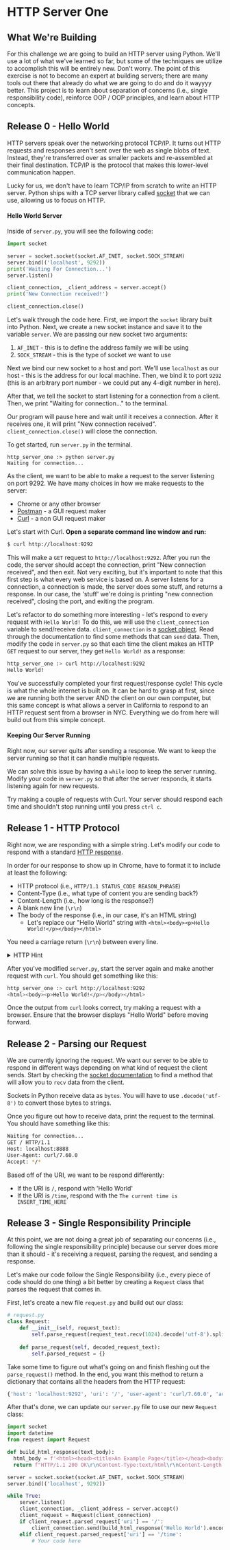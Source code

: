# HTTP Server One

## What We're Building
For this challenge we are going to build an HTTP server using  Python. We'll use a lot of what we've learned so far, but some of the techniques we utilize to accomplish this will be entirely new. Don't worry. The point of this exercise is not to become an expert at building servers; there are many tools out there that already do what we are going to do and do it wayyyy better. This project is to learn about separation of concerns (i.e., single responsibility code), reinforce OOP / OOP principles, and learn about HTTP concepts.

## Release 0 - Hello World
HTTP servers speak over the networking protocol TCP/IP. It turns out HTTP requests and responses aren't sent over the web as single blobs of text. Instead, they're transferred over as smaller packets and re-assembled at their final destination. TCP/IP is the protocol that makes this lower-level communication happen.

Lucky for us, we don't have to learn TCP/IP from scratch to write an HTTP server. Python ships with a TCP server library called [socket](https://docs.python.org/3/library/socket.html) that we can use, allowing us to focus on HTTP.

#### Hello World Server
Inside of `server.py`, you will see the following code:

```python
import socket

server = socket.socket(socket.AF_INET, socket.SOCK_STREAM)
server.bind(('localhost', 9292))
print('Waiting For Connection...')
server.listen()

client_connection, _client_address = server.accept()
print('New Connection received!')

client_connection.close()
```

Let's walk through the code here. First, we import the `socket` library built into Python. Next, we create a new socket instance and save it to the variable `server`. We are passing our new socket two arguments:
1. `AF_INET` - this is to define the address family we will be using
2. `SOCK_STREAM` - this is the type of socket we want to use

Next we bind our new socket to a host and port. We'll use `localhost` as our host - this is the address for our local machine. Then, we bind it to port `9292` (this is an arbitrary port number - we could put any 4-digit number in here). 

After that, we tell the socket to start listening for a connection from a client. Then, we print "Waiting for connection..." to the terminal.

Our program will pause here and wait until it receives a connection. After it receives one, it will print "New connection received". `client_connection.close()` will close the connection. 

To get started, run `server.py` in the terminal.

```
http_server_one :> python server.py
Waiting for connection...
```

As the client, we want to be able to make a request to the server listening on port 9292. We have many choices in how we make requests to the server:
- Chrome or any other browser
- [Postman](https://www.getpostman.com) - a GUI request maker
- [Curl](https://curl.haxx.se/) - a non GUI request maker

Let's start with Curl. __Open a separate command line window and run:__

```sh
$ curl http://localhost:9292
```

This will make a `GET` request to `http://localhost:9292`. After you run the code, the server should accept the connection, print "New connection received", and then exit. Not very exciting, but it's important to note that this first step is what every web service is based on. A server listens for a connection, a connection is made, the server does some stuff, and returns a response. In our case, the 'stuff' we're doing is printing "new connection received", closing the port, and exiting the program.

Let's refactor to do something more interesting - let's respond to every request with `Hello World!` To do this, we will use the `client_connection` variable to send/receive data. `client_connection` is a [socket object](https://docs.python.org/3/library/socket.html). Read through the documentation to find some methods that can `send` data. Then, modify the code in `server.py` so that each time the client makes an HTTP `GET` request to our server, they get `Hello World!` as a response:

```sh
http_server_one :> curl http://localhost:9292
Hello World!
``` 

You've successfully completed your first request/response cycle! This cycle is what the whole internet is built on. It can be hard to grasp at first, since we are running both the server AND the client on our own computer, but this same concept is what allows a server in California to respond to an HTTP request sent from a browser in NYC. Everything we do from here will build out from this simple concept.

#### Keeping Our Server Running
Right now, our server quits after sending a response. We want to keep the server running so that it can handle multiple requests.

We can solve this issue by having a `while` loop to keep the server running. Modify your code in `server.py` so that after the server responds, it starts listening again for new requests.

Try making a couple of requests with Curl. Your server should respond each time and shouldn't stop running until you press `ctrl c`. 

## Release 1 - HTTP Protocol
Right now, we are responding with a simple string. Let's modify our code to respond with a standard [HTTP response](https://code.tutsplus.com/tutorials/http-the-protocol-every-web-developer-must-know-part-1--net-31177).

In order for our response to show up in Chrome, have to format it to include at least the following:
* HTTP protocol (i.e., `HTTP/1.1 STATUS_CODE REASON_PHRASE`)
* Content-Type (i.e., what type of content you are sending back?)
* Content-Length  (i.e., how long is the response?)
* A blank new line (`\r\n`)
* The body of the response (i.e., in our case, it's an HTML string)
    * Let's replace our "Hello World" string with `<html><body><p>Hello World!</p></body></html>`

You need a carriage return (`\r\n`) between every line.

<details>
<summary>HTTP Hint</summary>
<br>
The below is a string representation of the HTTP Protocol. 
"HTTP/1.1 200 OK\r\nContent-Type:text/html\r\nContent-Length:len(html_text)\r\n\r\n{html}"

</details>

After you've modified `server.py`, start the server again and make another request with `curl`. You should get something like this:

```bash
http_server_one :> curl http://localhost:9292
<html><body><p>Hello World!</p></body></html>
```

Once the output from `curl` looks correct, try making a request with a browser. Ensure that the browser displays "Hello World" before moving forward.

## Release 2 - Parsing our Request
We are currently ignoring the request. We want our server to be able to respond in different ways depending on what kind of request the client sends. Start by checking the [socket documentation](https://docs.python.org/3/library/socket.html) to find a method that will allow you to `recv` data from the client.

Sockets in Python receive data as `bytes`. You will have to use `.decode('utf-8')` to convert those bytes to strings.

Once you figure out how to receive data, print the request to the terminal. You should have something like this:  

```bash
Waiting for connection...
GET / HTTP/1.1
Host: localhost:8888
User-Agent: curl/7.60.0
Accept: */*
```

Based off of the URI, we want to be respond differently:
- If the URI is `/`, respond with 'Hello World'
- If the URI is `/time`, respond with the `The current time is INSERT_TIME_HERE`

## Release 3 - Single Responsibility Principle
At this point, we are not doing a great job of separating our concerns (i.e., following the single responsibility principle) because our server does more than it should - it's receiving a request, parsing the request, and sending a response.

Let's make our code follow the Single Responsibility (i.e., every piece of code should do one thing) a bit better by creating a `Request` class that parses the request that comes in. 

First, let's create a new file `request.py` and build out our class:

```Python 
# request.py 
class Request:
    def __init__(self, request_text):
        self.parse_request(request_text.recv(1024).decode('utf-8').split('\r\n'))
    
    def parse_request(self, decoded_request_text):
        self.parsed_request = {}
```

Take some time to figure out what's going on and finish fleshing out the `parse_request()` method. In the end, you want this method to return a dictionary that contains all the headers from the HTTP request: 

```python
{'host': 'localhost:9292', 'uri': '/', 'user-agent': 'curl/7.60.0', 'accept': '*/*', }
```

After that's done, we can update our `server.py` file to use our new `Request` class: 

```Python
import socket
import datetime
from request import Request

def build_html_response(text_body):
  html_body = f'<html><head><title>An Example Page</title></head><body>{text_body}</body></html>'
  return f"HTTP/1.1 200 OK\r\nContent-Type:text/html\r\nContent-Length:{len(html_body)}\r\n\r\n{html_body}"

server = socket.socket(socket.AF_INET, socket.SOCK_STREAM)
server.bind(('localhost', 9292))

while True:
    server.listen()
    client_connection, _client_address = server.accept()
    client_request = Request(client_connection)
    if client_request.parsed_request['uri'] == '/':
        client_connection.send(build_html_response('Hello World').encode())
    elif client_request.parsed_request['uri'] == '/time':
        # Your code here
```
